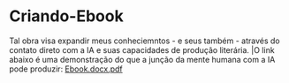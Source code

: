 # Criando-Ebook
Tal obra visa expandir meus conheciemntos - e seus também - através do contato direto com a IA e suas capacidades de produção literária. |O link abaixo é uma demonstração do que a junção da mente humana com a IA pode produzir:
[Ebook.docx.pdf](https://github.com/user-attachments/files/20802234/Ebook.docx.pdf)
